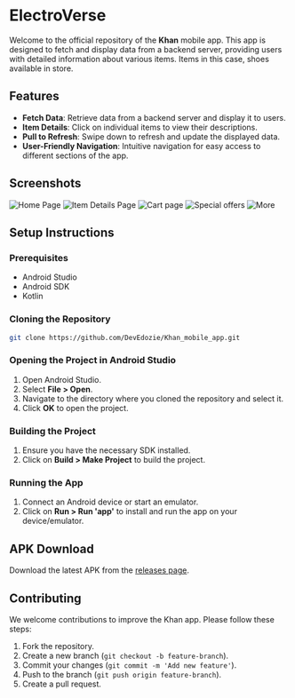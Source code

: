# ElectroVerse

Welcome to the official repository of the **Khan** mobile app. This app is designed to fetch and display data from a backend server, providing users with detailed information about various items. Items in this case, shoes available in store.


## Features
- **Fetch Data**: Retrieve data from a backend server and display it to users.
- **Item Details**: Click on individual items to view their descriptions.
- **Pull to Refresh**: Swipe down to refresh and update the displayed data.
- **User-Friendly Navigation**: Intuitive navigation for easy access to different sections of the app.

## Screenshots
![Home Page](https://github.com/DevEdozie/Task-3-HNG/blob/main/home_page.jpg)
![Item Details Page](https://github.com/DevEdozie/Task-3-HNG/blob/main/detail_page.jpg)
![Cart page](https://github.com/DevEdozie/Task-3-HNG/blob/main/cart_page.jpg)
![Special offers](https://github.com/DevEdozie/Task-3-HNG/blob/main/special_offers_category.jpg)
![More](https://github.com/DevEdozie/Task-3-HNG/blob/main/more_from_khan.jpg)


## Setup Instructions

### Prerequisites
- Android Studio
- Android SDK
- Kotlin

### Cloning the Repository
```sh
git clone https://github.com/DevEdozie/Khan_mobile_app.git
```

### Opening the Project in Android Studio
1. Open Android Studio.
2. Select **File > Open**.
3. Navigate to the directory where you cloned the repository and select it.
4. Click **OK** to open the project.

### Building the Project
1. Ensure you have the necessary SDK installed.
2. Click on **Build > Make Project** to build the project.

### Running the App
1. Connect an Android device or start an emulator.
2. Click on **Run > Run 'app'** to install and run the app on your device/emulator.

## APK Download
Download the latest APK from the [releases page](https://github.com/DevEdozie/Khan_mobile_app/blob/main/app/release/khan.apk).

## Contributing
We welcome contributions to improve the Khan app. Please follow these steps:
1. Fork the repository.
2. Create a new branch (`git checkout -b feature-branch`).
3. Commit your changes (`git commit -m 'Add new feature'`).
4. Push to the branch (`git push origin feature-branch`).
5. Create a pull request.
